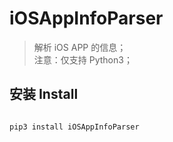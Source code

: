 # iOSAppInfoParser

> 解析 iOS APP 的信息；    
> 注意：仅支持 Python3；

## 安装 Install

```

pip3 install iOSAppInfoParser

```
